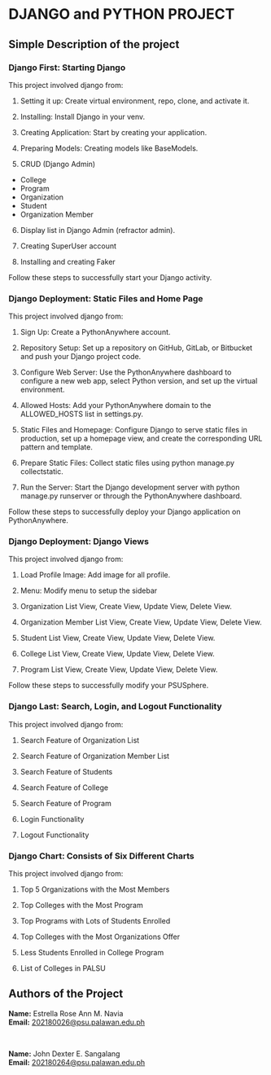 # DJANGO and PYTHON PROJECT 
## Simple Description of the project
### Django First: Starting Django 
This project involved django from: <br>
1. Setting it up: Create virtual environment, repo, clone, and activate it. 

2. Installing: Install Django in your venv. 

3. Creating Application: Start by creating your application. 

4. Preparing Models: Creating models like BaseModels. 

5. CRUD (Django Admin)
- College
- Program
- Organization
- Student
- Organization Member

6. Display list in Django Admin (refractor admin).

7. Creating SuperUser account

8. Installing and creating Faker

Follow these steps to successfully start your Django activity. 

### Django Deployment: Static Files and Home Page 

This project involved django from: 

1. Sign Up: Create a PythonAnywhere account.

2. Repository Setup: Set up a repository on GitHub, GitLab, or Bitbucket and push your Django project code.

3. Configure Web Server: Use the PythonAnywhere dashboard to configure a new web app, select Python version, and set up the virtual environment.

4. Allowed Hosts: Add your PythonAnywhere domain to the ALLOWED_HOSTS list in settings.py.

5. Static Files and Homepage: Configure Django to serve static files in production, set up a homepage view, and create the corresponding URL pattern and template.

6. Prepare Static Files: Collect static files using python manage.py collectstatic.

7. Run the Server: Start the Django development server with python manage.py runserver or through the PythonAnywhere dashboard.

Follow these steps to successfully deploy your Django application on PythonAnywhere.

### Django Deployment: Django Views

This project involved django from: 

1. Load Profile Image: Add image for all profile.

2. Menu: Modify menu to setup the sidebar

3. Organization List View, Create View, Update View, Delete View.

4. Organization Member List View, Create View, Update View, Delete View.

5. Student List View, Create View, Update View, Delete View.

6. College List View, Create View, Update View, Delete View.

7. Program List View, Create View, Update View, Delete View.

Follow these steps to successfully modify your PSUSphere.

### Django Last: Search, Login, and Logout Functionality 

This project involved django from:

1. Search Feature of Organization List

2. Search Feature of Organization Member List

3. Search Feature of Students

4. Search Feature of College

5. Search Feature of Program

6. Login Functionality

7. Logout Functionality

### Django Chart: Consists of Six Different Charts

This project involved django from:

1. Top 5 Organizations with the Most Members

2. Top Colleges with the Most Program

3. Top Programs with Lots of Students Enrolled

4. Top Colleges with the Most Organizations Offer

5. Less Students Enrolled in College Program

6. List of Colleges in PALSU

## Authors of the Project

**Name:** Estrella Rose Ann M. Navia <br>
**Email:** 202180026@psu.palawan.edu.ph

 <br>

**Name:** John Dexter E. Sangalang <br>
**Email:** 202180264@psu.palawan.edu.ph

<br>
